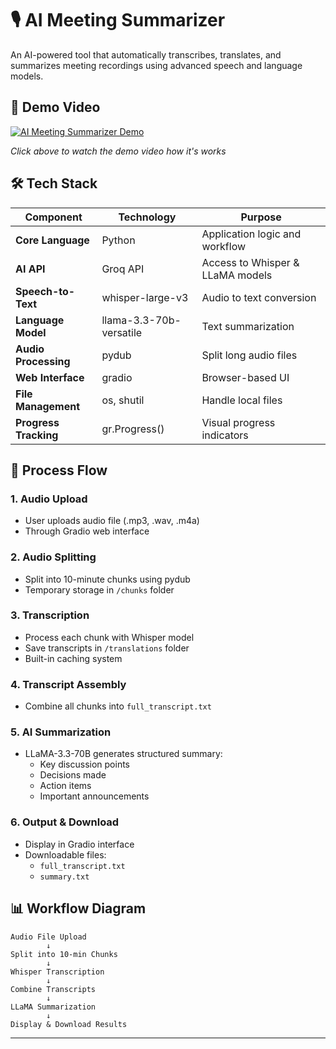 # 🎙️ AI Meeting Summarizer

An AI-powered tool that automatically transcribes, translates, and summarizes meeting recordings using advanced speech and language models.

## 🎥 Demo Video

[![AI Meeting Summarizer Demo](https://img.shields.io/badge/📺-Watch_Demo_Video-red?style=for-the-badge&logo=google-drive)](https://drive.google.com/file/d/1viUEwyPAsReyoWM7rEpQvx95IBtNEzIa/view?usp=sharing)

*Click above to watch the demo video how it's works*

## 🛠️ Tech Stack

| Component | Technology | Purpose |
|-----------|------------|---------|
| **Core Language** | Python | Application logic and workflow |
| **AI API** | Groq API | Access to Whisper & LLaMA models |
| **Speech-to-Text** | whisper-large-v3 | Audio to text conversion |
| **Language Model** | llama-3.3-70b-versatile | Text summarization |
| **Audio Processing** | pydub | Split long audio files |
| **Web Interface** | gradio | Browser-based UI |
| **File Management** | os, shutil | Handle local files |
| **Progress Tracking** | gr.Progress() | Visual progress indicators |

## 🔄 Process Flow

### 1. **Audio Upload**
- User uploads audio file (.mp3, .wav, .m4a)
- Through Gradio web interface

### 2. **Audio Splitting**
- Split into 10-minute chunks using pydub
- Temporary storage in `/chunks` folder

### 3. **Transcription**
- Process each chunk with Whisper model
- Save transcripts in `/translations` folder
- Built-in caching system

### 4. **Transcript Assembly**
- Combine all chunks into `full_transcript.txt`

### 5. **AI Summarization**
- LLaMA-3.3-70B generates structured summary:
  - Key discussion points
  - Decisions made
  - Action items
  - Important announcements

### 6. **Output & Download**
- Display in Gradio interface
- Downloadable files:
  - `full_transcript.txt`
  - `summary.txt`

## 📊 Workflow Diagram

```
Audio File Upload
        ↓
Split into 10-min Chunks
        ↓
Whisper Transcription
        ↓
Combine Transcripts
        ↓
LLaMA Summarization
        ↓
Display & Download Results
```

---

